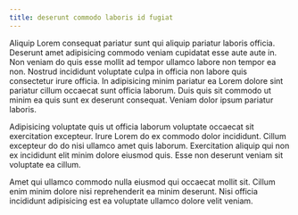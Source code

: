 ```yaml
---
title: deserunt commodo laboris id fugiat
---
```


Aliquip Lorem consequat pariatur sunt qui aliquip pariatur laboris officia. Deserunt amet adipisicing commodo veniam cupidatat esse aute aute in. Non veniam do quis esse mollit ad tempor ullamco labore non tempor ea non. Nostrud incididunt voluptate culpa in officia non labore quis consectetur irure officia. In adipisicing minim pariatur ea Lorem dolore sint pariatur cillum occaecat sunt officia laborum. Duis quis sit commodo ut minim ea quis sunt ex deserunt consequat. Veniam dolor ipsum pariatur laboris.

Adipisicing voluptate quis ut officia laborum voluptate occaecat sit exercitation excepteur. Irure Lorem do ex commodo dolor incididunt. Cillum excepteur do do nisi ullamco amet quis laborum. Exercitation aliquip qui non ex incididunt elit minim dolore eiusmod quis. Esse non deserunt veniam sit voluptate ea cillum.

Amet qui ullamco commodo nulla eiusmod qui occaecat mollit sit. Cillum enim minim dolore nisi reprehenderit ea minim deserunt. Nisi officia incididunt adipisicing est ea voluptate ullamco dolore velit veniam.